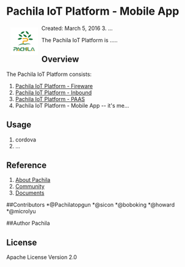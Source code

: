 # Pachila IoT Platform - Mobile App

<a href="http://www.pachila.cn"><img src="https://github.com/pachila-org/pachila-iot-mobile/blob/master/www/images/icon.png" align="left" hspace="10" vspace="6"></a>

Created: March 5, 2016
3. ...

The Pachila IoT Platform is .....

	
## Overview
The Pachila IoT Platform consists:

1. [Pachila IoT Platform - Fireware](https://github.com/pachila-org/pachila-iot-fireware)
2. [Pachila IoT Platform - Inbound](https://github.com/pachila-org/pachila-iot-inbound)
3. [Pachila IoT Platform - PAAS](https://github.com/pachila-org/pachila-iot-paas)
4. Pachila IoT Platform - Mobile App -- it's me...

## Usage

1. cordova
2. ...


## Reference

1. [About Pachila](http://www.pachila.cn)
2. [Community](http://www.pachila.cn/)
3. [Documents](http://www.pachila.cn/)

##Contributors
*@Pachilatopgun
*@sicon
*@boboking
*@howard
*@microlyu

##Author
Pachila

## License
Apache License Version 2.0
